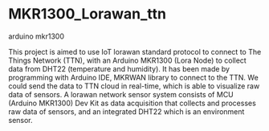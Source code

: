 # MKR1300_Lorawan_ttn
arduino mkr1300 

This project is aimed to use IoT lorawan standard protocol to connect to The Things Network (TTN), with an Arduino MKR1300 (Lora Node) to collect data from DHT22 (temperature and humidity). It has been made by programming with Arduino IDE, MKRWAN library to connect to the TTN. We could send the data to TTN cloud in real-time, which is able to visualize raw data of sensors.
A lorawan network sensor system consists of MCU (Arduino MKR1300) Dev Kit as data acquisition that collects and processes raw data of sensors, and an integrated DHT22 which is an environment sensor.
